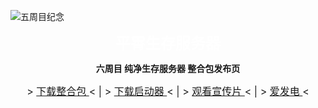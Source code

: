 ![五周目纪念](https://github.com/Azure-Network/Azure-Survival-Pack/blob/main/top.png?raw=true)

<p align="center">
    <font size=5>
        <b>
            <span style="color:white;">
                平霄生存服务器
            </span>
        </b>
    </font>
</p>

<p align="center">
    <b>
        六周目 纯净生存服务器 整合包发布页
    </b>
</p>

<p align="center">
    <font size=3>
        >
        <a href="https://github.com/Azure-Network/Azure-Survival-Pack/blob/main/DOWNLOAD.md">
            下载整合包
        </a> < | >
        <a href="https://github.com/Azure-Network/Azure-Survival-Pack/blob/main/LAUNCHER.md">
            下载启动器
        </a> < | >
        <a href="https://www.bilibili.com/video/BV1AW4y1j7xM">
            观看宣传片
        </a> < | >
        <a href="https://afdian.net/a/AzureMC">
            爱发电
        </a>
        <
    </font>
</a>

